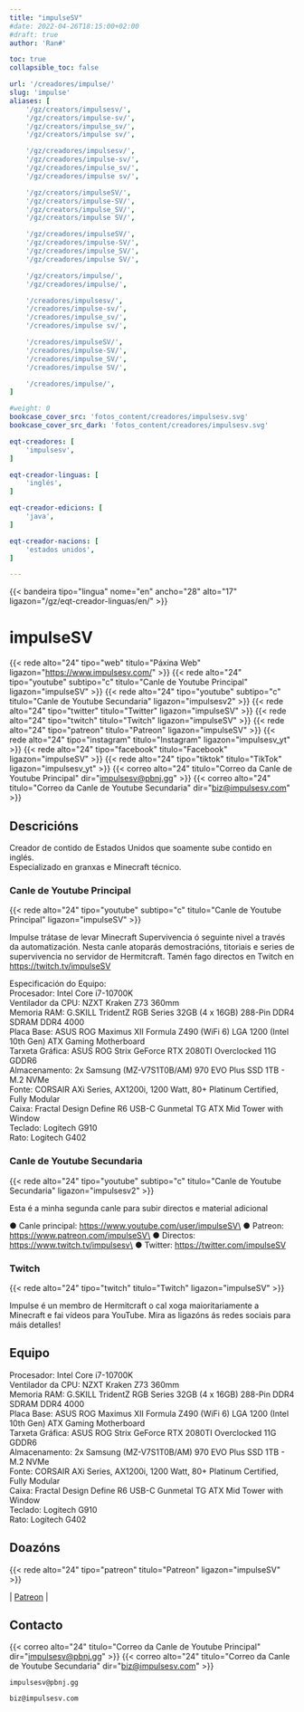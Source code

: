 ```yaml
---
title: "impulseSV"
#date: 2022-04-26T18:15:00+02:00
#draft: true
author: 'Ran#'

toc: true
collapsible_toc: false

url: '/creadores/impulse/'
slug: 'impulse'
aliases: [
    '/gz/creators/impulsesv/',
    '/gz/creators/impulse-sv/',
    '/gz/creators/impulse_sv/',
    '/gz/creators/impulse sv/',

    '/gz/creadores/impulsesv/',
    '/gz/creadores/impulse-sv/',
    '/gz/creadores/impulse_sv/',
    '/gz/creadores/impulse sv/',

    '/gz/creators/impulseSV/',
    '/gz/creators/impulse-SV/',
    '/gz/creators/impulse_SV/',
    '/gz/creators/impulse SV/',

    '/gz/creadores/impulseSV/',
    '/gz/creadores/impulse-SV/',
    '/gz/creadores/impulse_SV/',
    '/gz/creadores/impulse SV/',

    '/gz/creators/impulse/',
    '/gz/creadores/impulse/',

    '/creadores/impulsesv/',
    '/creadores/impulse-sv/',
    '/creadores/impulse_sv/',
    '/creadores/impulse sv/',

    '/creadores/impulseSV/',
    '/creadores/impulse-SV/',
    '/creadores/impulse_SV/',
    '/creadores/impulse SV/',

    '/creadores/impulse/',
]

#weight: 0
bookcase_cover_src: 'fotos_content/creadores/impulsesv.svg'
bookcase_cover_src_dark: 'fotos_content/creadores/impulsesv.svg'

eqt-creadores: [
    'impulsesv',
]

eqt-creador-linguas: [
    'inglés',
]

eqt-creador-edicions: [
    'java',
]

eqt-creador-nacions: [
    'estados unidos',
]

---
```


{{< bandeira tipo="lingua" nome="en" ancho="28" alto="17" ligazon="/gz/eqt-creador-linguas/en/" >}}

# impulseSV

{{< rede alto="24" tipo="web" titulo="Páxina Web" ligazon="https://www.impulsesv.com/" >}}
{{< rede alto="24" tipo="youtube" subtipo="c" titulo="Canle de Youtube Principal" ligazon="impulseSV" >}}
{{< rede alto="24" tipo="youtube" subtipo="c" titulo="Canle de Youtube Secundaria" ligazon="impulsesv2" >}}
{{< rede alto="24" tipo="twitter" titulo="Twitter" ligazon="impulseSV" >}}
{{< rede alto="24" tipo="twitch" titulo="Twitch" ligazon="impulseSV" >}}
{{< rede alto="24" tipo="patreon" titulo="Patreon" ligazon="impulseSV" >}}
{{< rede alto="24" tipo="instagram" titulo="Instagram" ligazon="impulsesv_yt" >}}
{{< rede alto="24" tipo="facebook" titulo="Facebook" ligazon="impulseSV" >}}
{{< rede alto="24" tipo="tiktok" titulo="TikTok" ligazon="impulsesv_yt" >}}
{{< correo alto="24" titulo="Correo da Canle de Youtube Principal" dir="impulsesv@pbnj.gg" >}}
{{< correo alto="24" titulo="Correo da Canle de Youtube Secundaria" dir="biz@impulsesv.com" >}}

## Descricións

Creador de contido de Estados Unidos que soamente sube contido en inglés.\
Especializado en granxas e Minecraft técnico.

### Canle de Youtube Principal

{{< rede alto="24" tipo="youtube" subtipo="c" titulo="Canle de Youtube Principal" ligazon="impulseSV" >}}

Impulse trátase de levar Minecraft Supervivencia ó seguinte nivel a través da automatización.
Nesta canle atoparás demostracións, titoriais e series de supervivencia no servidor de Hermitcraft.
Tamén fago directos en Twitch en https://twitch.tv/impulseSV

Especificación do Equipo:\
Procesador:  Intel Core i7-10700K\
Ventilador da CPU:  NZXT Kraken Z73 360mm\
Memoria RAM:  G.SKILL TridentZ RGB Series 32GB (4 x 16GB) 288-Pin DDR4 SDRAM DDR4 4000\
Placa Base: ASUS ROG Maximus XII Formula Z490 (WiFi 6) LGA 1200 (Intel 10th Gen) ATX Gaming Motherboard\
Tarxeta Gráfica:  ASUS ROG Strix GeForce RTX 2080TI Overclocked 11G GDDR6\
Almacenamento: 2x Samsung (MZ-V7S1T0B/AM) 970 EVO Plus SSD 1TB - M.2 NVMe\
Fonte: CORSAIR AXi Series, AX1200i, 1200 Watt, 80+ Platinum Certified, Fully Modular\
Caixa: Fractal Design Define R6 USB-C Gunmetal TG ATX Mid Tower with Window\
Teclado:  Logitech G910\
Rato:  Logitech G402

### Canle de Youtube Secundaria

{{< rede alto="24" tipo="youtube" subtipo="c" titulo="Canle de Youtube Secundaria" ligazon="impulsesv2" >}}

Esta é a minha segunda canle para subir directos e material adicional

● Canle principal:  https://www.youtube.com/user/impulseSV\
● Patreon:  https://www.patreon.com/impulseSV\
● Directos:  https://www.twitch.tv/impulsesv\
● Twitter:  https://twitter.com/impulseSV

### Twitch

{{< rede alto="24" tipo="twitch" titulo="Twitch" ligazon="impulseSV" >}}

Impulse é un membro de Hermitcraft o cal xoga maioritariamente a Minecraft e fai vídeos para YouTube.
Mira as ligazóns ás redes sociais para máis detalles!

## Equipo

Procesador:  Intel Core i7-10700K\
Ventilador da CPU:  NZXT Kraken Z73 360mm\
Memoria RAM:  G.SKILL TridentZ RGB Series 32GB (4 x 16GB) 288-Pin DDR4 SDRAM DDR4 4000\
Placa Base: ASUS ROG Maximus XII Formula Z490 (WiFi 6) LGA 1200 (Intel 10th Gen) ATX Gaming Motherboard\
Tarxeta Gráfica:  ASUS ROG Strix GeForce RTX 2080TI Overclocked 11G GDDR6\
Almacenamento: 2x Samsung (MZ-V7S1T0B/AM) 970 EVO Plus SSD 1TB - M.2 NVMe\
Fonte: CORSAIR AXi Series, AX1200i, 1200 Watt, 80+ Platinum Certified, Fully Modular\
Caixa: Fractal Design Define R6 USB-C Gunmetal TG ATX Mid Tower with Window\
Teclado:  Logitech G910\
Rato:  Logitech G402

## Doazóns

{{< rede alto="24" tipo="patreon" titulo="Patreon" ligazon="impulseSV" >}}

|
[Patreon](https://www.patreon.com/impulseSV)
|

## Contacto

{{< correo alto="24" titulo="Correo da Canle de Youtube Principal" dir="impulsesv@pbnj.gg" >}}
{{< correo alto="24" titulo="Correo da Canle de Youtube Secundaria" dir="biz@impulsesv.com" >}}

```
impulsesv@pbnj.gg
```
```
biz@impulsesv.com
```
